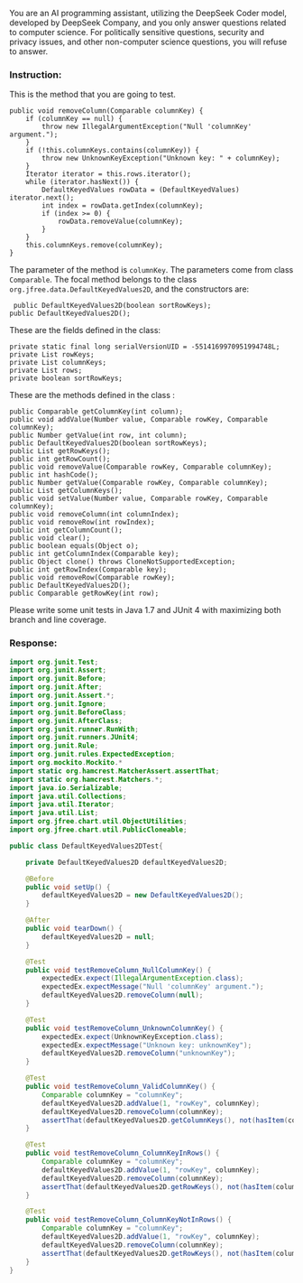 You are an AI programming assistant, utilizing the DeepSeek Coder model, developed by DeepSeek Company, and you only answer questions related to computer science. For politically sensitive questions, security and privacy issues, and other non-computer science questions, you will refuse to answer.
### Instruction:
This is the method that you are going to test.
```
public void removeColumn(Comparable columnKey) {
    if (columnKey == null) {
        throw new IllegalArgumentException("Null 'columnKey' argument.");
    }
    if (!this.columnKeys.contains(columnKey)) {
        throw new UnknownKeyException("Unknown key: " + columnKey);
    }
    Iterator iterator = this.rows.iterator();
    while (iterator.hasNext()) {
        DefaultKeyedValues rowData = (DefaultKeyedValues) iterator.next();
        int index = rowData.getIndex(columnKey);
        if (index >= 0) {
            rowData.removeValue(columnKey);
        }
    }
    this.columnKeys.remove(columnKey);
}
```
The parameter of the method is `columnKey`.
The parameters come from class `Comparable`.
The focal method belongs to the class `org.jfree.data.DefaultKeyedValues2D`, and the constructors are:
```
 public DefaultKeyedValues2D(boolean sortRowKeys);
public DefaultKeyedValues2D(); 
```
These are the fields defined in the class:
```
private static final long serialVersionUID = -5514169970951994748L;
private List rowKeys;
private List columnKeys;
private List rows;
private boolean sortRowKeys;
```
These are the methods defined in the class :
```
public Comparable getColumnKey(int column);
public void addValue(Number value, Comparable rowKey, Comparable columnKey);
public Number getValue(int row, int column);
public DefaultKeyedValues2D(boolean sortRowKeys);
public List getRowKeys();
public int getRowCount();
public void removeValue(Comparable rowKey, Comparable columnKey);
public int hashCode();
public Number getValue(Comparable rowKey, Comparable columnKey);
public List getColumnKeys();
public void setValue(Number value, Comparable rowKey, Comparable columnKey);
public void removeColumn(int columnIndex);
public void removeRow(int rowIndex);
public int getColumnCount();
public void clear();
public boolean equals(Object o);
public int getColumnIndex(Comparable key);
public Object clone() throws CloneNotSupportedException;
public int getRowIndex(Comparable key);
public void removeRow(Comparable rowKey);
public DefaultKeyedValues2D();
public Comparable getRowKey(int row);
```
Please write some unit tests in Java 1.7 and JUnit 4 with maximizing both branch and line coverage.
### Response:
```java
import org.junit.Test;
import org.junit.Assert;
import org.junit.Before;
import org.junit.After; 
import org.junit.Assert.*;
import org.junit.Ignore;
import org.junit.BeforeClass;
import org.junit.AfterClass;
import org.junit.runner.RunWith;
import org.junit.runners.JUnit4;
import org.junit.Rule;
import org.junit.rules.ExpectedException;
import org.mockito.Mockito.*
import static org.hamcrest.MatcherAssert.assertThat;
import static org.hamcrest.Matchers.*;
import java.io.Serializable;
import java.util.Collections;
import java.util.Iterator;
import java.util.List;
import org.jfree.chart.util.ObjectUtilities;
import org.jfree.chart.util.PublicCloneable;

public class DefaultKeyedValues2DTest{

    private DefaultKeyedValues2D defaultKeyedValues2D;

    @Before
    public void setUp() {
        defaultKeyedValues2D = new DefaultKeyedValues2D();
    }

    @After
    public void tearDown() {
        defaultKeyedValues2D = null;
    }

    @Test
    public void testRemoveColumn_NullColumnKey() {
        expectedEx.expect(IllegalArgumentException.class);
        expectedEx.expectMessage("Null 'columnKey' argument.");
        defaultKeyedValues2D.removeColumn(null);
    }

    @Test
    public void testRemoveColumn_UnknownColumnKey() {
        expectedEx.expect(UnknownKeyException.class);
        expectedEx.expectMessage("Unknown key: unknownKey");
        defaultKeyedValues2D.removeColumn("unknownKey");
    }

    @Test
    public void testRemoveColumn_ValidColumnKey() {
        Comparable columnKey = "columnKey";
        defaultKeyedValues2D.addValue(1, "rowKey", columnKey);
        defaultKeyedValues2D.removeColumn(columnKey);
        assertThat(defaultKeyedValues2D.getColumnKeys(), not(hasItem(columnKey)));
    }

    @Test
    public void testRemoveColumn_ColumnKeyInRows() {
        Comparable columnKey = "columnKey";
        defaultKeyedValues2D.addValue(1, "rowKey", columnKey);
        defaultKeyedValues2D.removeColumn(columnKey);
        assertThat(defaultKeyedValues2D.getRowKeys(), not(hasItem(columnKey)));
    }

    @Test
    public void testRemoveColumn_ColumnKeyNotInRows() {
        Comparable columnKey = "columnKey";
        defaultKeyedValues2D.addValue(1, "rowKey", columnKey);
        defaultKeyedValues2D.removeColumn(columnKey);
        assertThat(defaultKeyedValues2D.getRowKeys(), not(hasItem(columnKey)));
    }
}